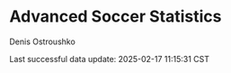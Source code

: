 # Advanced Soccer Statistics
Denis Ostroushko

<!-- gfm -->

Last successful data update: 2025-02-17 11:15:31 CST
